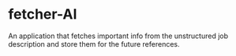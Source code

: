 # fetcher-AI
An application that fetches important info from the unstructured job description and store them for the future references.
